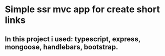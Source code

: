 # Simple ssr mvc app for create short links
## In this project i used: typescript, express, mongoose, handlebars, bootstrap.